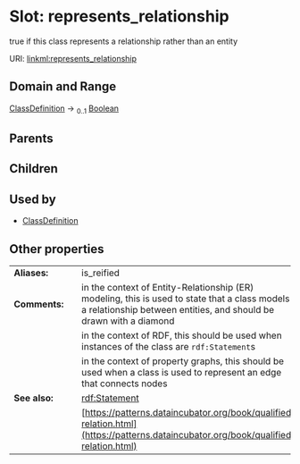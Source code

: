 
# Slot: represents_relationship

true if this class represents a relationship rather than an entity

URI: [linkml:represents_relationship](https://w3id.org/linkml/represents_relationship)


## Domain and Range

[ClassDefinition](ClassDefinition.md) &#8594;  <sub>0..1</sub> [Boolean](types/Boolean.md)

## Parents


## Children


## Used by

 * [ClassDefinition](ClassDefinition.md)

## Other properties

|  |  |  |
| --- | --- | --- |
| **Aliases:** | | is_reified |
| **Comments:** | | in the context of Entity-Relationship (ER) modeling, this is used to state that a class models a relationship between entities, and should be drawn with a diamond |
|  | | in the context of RDF, this should be used when instances of the class are `rdf:Statement`s |
|  | | in the context of property graphs, this should be used when a class is used to represent an edge that connects nodes |
| **See also:** | | [rdf:Statement](rdf:Statement) |
|  | | [https://patterns.dataincubator.org/book/qualified-relation.html](https://patterns.dataincubator.org/book/qualified-relation.html) |
